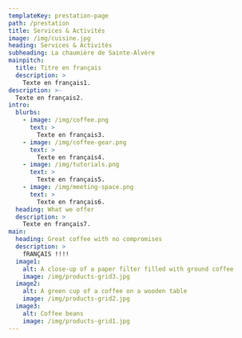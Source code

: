 ```yaml
---
templateKey: prestation-page
path: /prestation
title: Services & Activités
image: /img/cuisine.jpg
heading: Services & Activités
subheading: La chaumière de Sainte-Alvère
mainpitch:
  title: Titre en français
  description: >
    Texte en français1.
description: >-
  Texte en français2.
intro:
  blurbs:
    - image: /img/coffee.png
      text: >
        Texte en français3.
    - image: /img/coffee-gear.png
      text: >
        Texte en français4.
    - image: /img/tutorials.png
      text: >
        Texte en français5.
    - image: /img/meeting-space.png
      text: >
        Texte en français6.
  heading: What we offer
  description: >
    Texte en français7.
main:
  heading: Great coffee with no compromises
  description: >
    fRANÇAIS !!!!
  image1:
    alt: A close-up of a paper filter filled with ground coffee
    image: /img/products-grid3.jpg
  image2:
    alt: A green cup of a coffee on a wooden table
    image: /img/products-grid2.jpg
  image3:
    alt: Coffee beans
    image: /img/products-grid1.jpg
---
```

